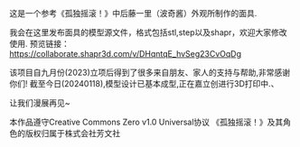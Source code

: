 这是一个参考《孤独摇滚！》中后藤一里（波奇酱）外观所制作的面具.

我会在这里发布面具的模型源文件，格式包括stl,step以及shapr，欢迎大家修改使用.
预览链接：https://collaborate.shapr3d.com/v/DHqntqE_hvSeg23CvOqDg

该项目自九月份(2023)立项后得到了很多来自朋友、家人的支持与帮助,非常感谢你们!
截至今日(20240118),模型设计已基本成型,正在嘉立创进行3D打印中.、

让我们漫展再见~

本作品遵守Creative Commons Zero v1.0 Universal协议
《孤独摇滚！》及其角色的版权归属于株式会社芳文社
